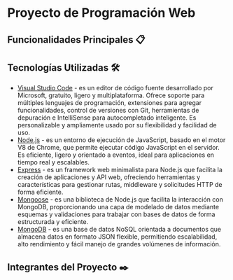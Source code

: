 # Proyecto de Programación Web 


## Funcionalidades Principales 📋


## Tecnologías Utilizadas 🛠
* [Visual Studio Code](https://code.visualstudio.com/) - es un editor de código fuente desarrollado por Microsoft, gratuito, ligero y multiplataforma. Ofrece soporte para múltiples lenguajes de programación, extensiones para agregar funcionalidades, control de versiones con Git, herramientas de depuración e IntelliSense para autocompletado inteligente. Es personalizable y ampliamente usado por su flexibilidad y facilidad de uso.
* [Node.js](https://nodejs.org/en/) - es un entorno de ejecución de JavaScript, basado en el motor V8 de Chrome, que permite ejecutar código JavaScript en el servidor. Es eficiente, ligero y orientado a eventos, ideal para aplicaciones en tiempo real y escalables.
* [Express](https://expressjs.com/) - es un framework web minimalista para Node.js que facilita la creación de aplicaciones y API web, ofreciendo herramientas y características para gestionar rutas, middleware y solicitudes HTTP de forma eficiente.
* [Mongoose](https://mongoosejs.com/) - es una biblioteca de Node.js que facilita la interacción con MongoDB, proporcionando una capa de modelado de datos mediante esquemas y validaciones para trabajar con bases de datos de forma estructurada y eficiente.
* [MongoDB](https://www.mongodb.com/) - es una base de datos NoSQL orientada a documentos que almacena datos en formato JSON flexible, permitiendo escalabilidad, alto rendimiento y fácil manejo de grandes volúmenes de información.

## Integrantes del Proyecto ✒️
